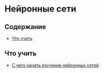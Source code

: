 # Нейронные сети

## Содержание
* [Что учить](#Что-учить)

## Что учить
* [С чего начать изучение нейронных сетей](https://toster.ru/q/337020)

